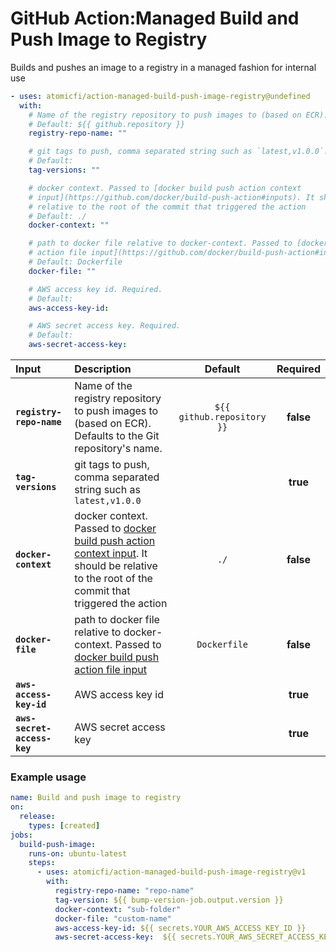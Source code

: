 <!-- start title -->

# GitHub Action:Managed Build and Push Image to Registry

<!-- end title -->
<!-- start description -->

Builds and pushes an image to a registry in a managed fashion for internal use

<!-- end description -->
<!-- start contents -->
<!-- end contents -->
<!-- start usage -->

```yaml
- uses: atomicfi/action-managed-build-push-image-registry@undefined
  with:
    # Name of the registry repository to push images to (based on ECR). Defaults to the Git repository's name.
    # Default: ${{ github.repository }}
    registry-repo-name: ""

    # git tags to push, comma separated string such as `latest,v1.0.0`. Required.
    # Default:
    tag-versions: ""

    # docker context. Passed to [docker build push action context
    # input](https://github.com/docker/build-push-action#inputs). It should be
    # relative to the root of the commit that triggered the action
    # Default: ./
    docker-context: ""

    # path to docker file relative to docker-context. Passed to [docker build push
    # action file input](https://github.com/docker/build-push-action#inputs)
    # Default: Dockerfile
    docker-file: ""

    # AWS access key id. Required.
    # Default:
    aws-access-key-id:

    # AWS secret access key. Required.
    # Default:
    aws-secret-access-key:
```

<!-- end usage -->
<!-- start inputs -->

| **Input** | **Description** | **Default** | **Required** |
| :-------------------------------- | :-------------------------------------------------------------------------------------------------------------------------------------------------------------------------------------------------------------- | :-------------------------------------------: | :----------: |
| **`registry-repo-name`** | Name of the registry repository to push images to (based on ECR). Defaults to the Git repository's name. | `${{ github.repository }}` | **false** |
| **`tag-versions`** | git tags to push, comma separated string such as `latest,v1.0.0` |  | **true** |
| **`docker-context`** | docker context. Passed to [docker build push action context input](https://github.com/docker/build-push-action#inputs). It should be relative to the root of the commit that triggered the action | `./` | **false** |
| **`docker-file`** | path to docker file relative to docker-context. Passed to [docker build push action file input](https://github.com/docker/build-push-action#inputs) | `Dockerfile` |  **false** |
| **`aws-access-key-id`**     | AWS access key id                   |             |   **true**   |
| **`aws-secret-access-key`** | AWS secret access key               |             |   **true**   |
<!-- end inputs -->
<!-- start outputs -->
<!-- end outputs -->
<!-- start examples -->

### Example usage

```yaml
name: Build and push image to registry
on:
  release:
    types: [created]
jobs:
  build-push-image:
    runs-on: ubuntu-latest
    steps:
      - uses: atomicfi/action-managed-build-push-image-registry@v1
        with:
          registry-repo-name: "repo-name"
          tag-version: ${{ bump-version-job.output.version }}
          docker-context: "sub-folder"
          docker-file: "custom-name"
          aws-access-key-id: ${{ secrets.YOUR_AWS_ACCESS_KEY_ID }}
          aws-secret-access-key:  ${{ secrets.YOUR_AWS_SECRET_ACCESS_KEY }}
```

<!-- end examples -->
